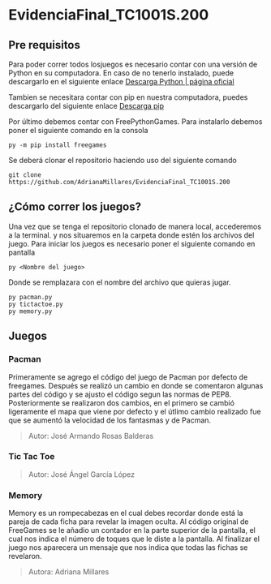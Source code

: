 # EvidenciaFinal_TC1001S.200

## Pre requisitos
Para poder correr todos losjuegos es necesario contar con una versión de Python en su computadora. En caso de no tenerlo instalado, puede descargarlo en el siguiente enlace [Descarga Python | página oficial](https://www.python.org/downloads/)

Tambien se necesitara contar con pip en nuestra computadora, puedes descargarlo del siguiente enlace [Descarga pip](https://pip.pypa.io/en/stable/installation/)

Por último debemos contar con FreePythonGames. Para instalarlo debemos poner el siguiente comando en la consola
  
  ```
  py -m pip install freegames
  ```
  
Se deberá clonar el repositorio haciendo uso del siguiente comando 
 ```
 git clone https://github.com/AdrianaMillares/EvidenciaFinal_TC1001S.200
 ```
## ¿Cómo correr los juegos?

Una vez que se tenga el repositorio clonado de manera local, accederemos a la terminal. y nos situaremos en la carpeta donde estén los archivos del juego. 
Para iniciar los juegos es necesario poner el siguiente comando en pantalla 
  ```
  py <Nombre del juego>
  ```
Donde <Nombre del juego> se remplazara con el nombre del archivo que quieras jugar.
  ```
  py pacman.py
  py tictactoe.py
  py memory.py
  ```
## Juegos 
  
### Pacman
Primeramente se agrego el código del juego de Pacman por defecto de freegames. Después se realizó un cambio en donde se comentaron algunas partes del código y se ajusto el código segun las normas de PEP8. Posteriormente se realizaron dos cambios, en el primero se cambió ligeramente el mapa que viene por defecto y el útlimo cambio realizado fue que se aumentó la velocidad de los fantasmas y de Pacman.
> Autor: José Armando Rosas Balderas

### Tic Tac Toe
> Autor: José Ángel García López
  
### Memory
Memory es un rompecabezas en el cual debes recordar donde está la pareja de cada ficha para revelar la imagen oculta. Al código original de FreeGames se le añadio un contador en la parte superior de la pantalla, el cual nos indica el número de toques que le diste a la pantalla. Al finalizar el juego nos aparecera un mensaje que nos indica que todas las fichas se revelaron. 
> Autora: Adriana Millares 
